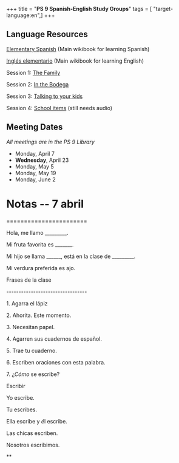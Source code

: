 +++
title = "**PS 9 Spanish-English Study Groups**"
tags = [ "target-language:en",]
+++

## **[]()Language Resources**

[Elementary Spanish](https://en.wikibooks.org/wiki/Elementary_Spanish)
(Main wikibook for learning Spanish)

[Inglés
elementario](https://es.wikibooks.org/wiki/Ingl%C3%A9s_elementario)
(Main wikibook for learning English)

Session 1: [The Family](http://wikiotics.org/es/Family1)

Session 2: [In the Bodega](http://wikiotics.org/es/En_La_Bodega)

Session 3: [Talking to your kids](http://wikiotics.org/en/school)

Session 4: [School items](http://wikiotics.org/en/school_items) (still
needs audio)

## Meeting Dates

*All meetings are in the PS 9 Library*

  - Monday, April 7
  - **Wednesday**, April 23
  - Monday, May 5
  - Monday, May 19
  - Monday, June 2

# Notas -- 7 abril

\=======================

Hola, me llamo \_\_\_\_\_\_\_\_\_.

Mi fruta favorita es \_\_\_\_\_\_\_.

Mi hijo se llama \_\_\_\_\_\_, está en la clase de \_\_\_\_\_\_\_\_\_.

Mi verdura preferida es ajo.

Frases de la clase

\---------------------------------

1\. Agarra el lápiz

2\. Ahorita. Este momento.

3\. Necesitan papel.

4\. Agarren sus cuadernos de español.

5\. Trae tu cuaderno.

6\. Escriben oraciones con esta palabra.

7\. ¿*Cómo* se escribe?

Escribir

Yo escribe.

Tu escribes.

Ella escribe y *é*l escribe.

Las chicas escriben.

Nosotros escribimos.

**

